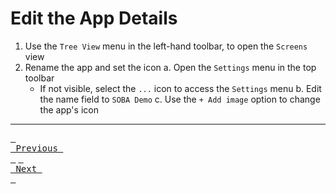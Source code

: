 # Edit the App Details

1. Use the `Tree View` menu in the left-hand toolbar, to open the `Screens` view
2. Rename the app and set the icon
  a. Open the `Settings` menu in the top toolbar
    - If not visible, select the `...` icon to access the `Settings` menu
  b. Edit the name field to `SOBA Demo`
  c. Use the `+ Add image` option to change the app's icon

---

[<kbd> <br> Previous <br> </kbd>][previousLink] [<kbd> <br> Next <br> </kbd>][nextLink]

[previousLink]: https://github.com/odwc-boatingaccess/SOBA-2024-Demo-App/blob/main/sections/link-projects-database.md
[nextLink]: https://github.com/odwc-boatingaccess/SOBA-2024-Demo-App/blob/main/sections/customize-reporting-screen.md
